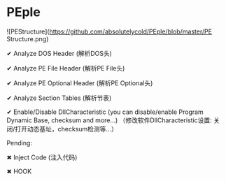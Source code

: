 # PEple
![PEStructure](https://github.com/absolutelycold/PEple/blob/master/PE Structure.png)

✔ Analyze DOS Header (解析DOS头)

✔ Analyze PE File Header (解析PE File头)

✔ Analyze PE Optional Header (解析PE Optional头)

✔ Analyze Section Tables (解析节表)

✔ Enable/Disable DllCharacteristic (you can disable/enable Program Dynamic Base, checksum and more...) （修改软件DllCharacteristic设置: 关闭/打开动态基址，checksum检测等...）

Pending:

✖ Inject Code (注入代码)

✖ HOOK